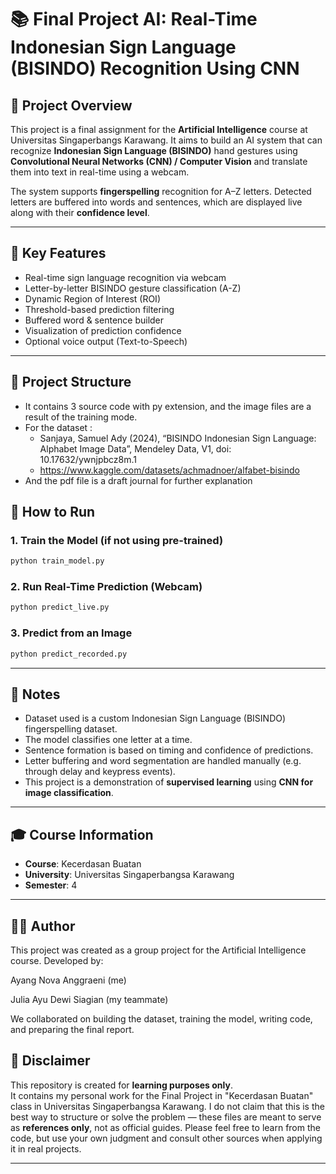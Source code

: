 # 📚 Final Project AI: Real-Time Indonesian Sign Language (BISINDO) Recognition Using CNN

## 🎯 Project Overview

This project is a final assignment for the **Artificial Intelligence** course at Universitas Singaperbangs Karawang. It aims to build an AI system that can recognize **Indonesian Sign Language (BISINDO)** hand gestures using **Convolutional Neural Networks (CNN) / Computer Vision** and translate them into text in real-time using a webcam.

The system supports **fingerspelling** recognition for A–Z letters. Detected letters are buffered into words and sentences, which are displayed live along with their **confidence level**.

---

## 🧠 Key Features

* Real-time sign language recognition via webcam
* Letter-by-letter BISINDO gesture classification (A-Z)
* Dynamic Region of Interest (ROI)
* Threshold-based prediction filtering
* Buffered word & sentence builder
* Visualization of prediction confidence
* Optional voice output (Text-to-Speech)

---

## 📁 Project Structure

- It contains 3 source code with py  extension, and the image files are a result of the training mode.
- For the dataset :
  - Sanjaya, Samuel Ady (2024), “BISINDO Indonesian Sign Language: Alphabet Image Data”, Mendeley Data, V1, doi: 10.17632/ywnjpbcz8m.1
  - https://www.kaggle.com/datasets/achmadnoer/alfabet-bisindo
- And the pdf file is a draft journal for further explanation


## 🚀 How to Run

### 1. Train the Model (if not using pre-trained)

```bash
python train_model.py
```

### 2. Run Real-Time Prediction (Webcam)

```bash
python predict_live.py
```

### 3. Predict from an Image

```bash
python predict_recorded.py
```

---

## 📝 Notes

* Dataset used is a custom Indonesian Sign Language (BISINDO) fingerspelling dataset.
* The model classifies one letter at a time.
* Sentence formation is based on timing and confidence of predictions.
* Letter buffering and word segmentation are handled manually (e.g. through delay and keypress events).
* This project is a demonstration of **supervised learning** using **CNN for image classification**.

---

## 🎓 Course Information

* **Course**: Kecerdasan Buatan
* **University**: Universitas Singaperbangsa Karawang
* **Semester**: 4 

---

## 🙋‍♀️ Author
This project was created as a group project for the Artificial Intelligence course.
Developed by:

Ayang Nova Anggraeni (me)

Julia Ayu Dewi Siagian (my teammate)

We collaborated on building the dataset, training the model, writing code, and preparing the final report.

## 📝 Disclaimer

This repository is created for **learning purposes only**.  
It contains my personal work for the Final Project in "Kecerdasan Buatan" class in Universitas Singaperbangsa Karawang.
I do not claim that this is the best way to structure or solve the problem — these files are meant to serve as **references only**, not as official guides.
Please feel free to learn from the code, but use your own judgment and consult other sources when applying it in real projects.

---
